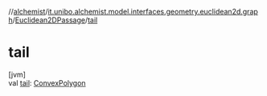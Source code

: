 //[alchemist](../../../index.md)/[it.unibo.alchemist.model.interfaces.geometry.euclidean2d.graph](../index.md)/[Euclidean2DPassage](index.md)/[tail](tail.md)

# tail

[jvm]\
val [tail](tail.md): [ConvexPolygon](../../it.unibo.alchemist.model.interfaces.geometry.euclidean2d/-convex-polygon/index.md)
